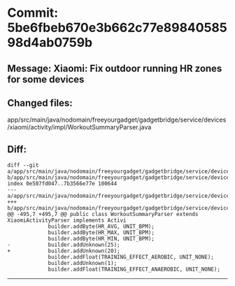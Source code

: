 # Commit: 5be6fbeb670e3b662c77e8984058598d4ab0759b
## Message: Xiaomi: Fix outdoor running HR zones for some devices
## Changed files:
app/src/main/java/nodomain/freeyourgadget/gadgetbridge/service/devices/xiaomi/activity/impl/WorkoutSummaryParser.java

## Diff:
```
diff --git a/app/src/main/java/nodomain/freeyourgadget/gadgetbridge/service/devices/xiaomi/activity/impl/WorkoutSummaryParser.java b/app/src/main/java/nodomain/freeyourgadget/gadgetbridge/service/devices/xiaomi/activity/impl/WorkoutSummaryParser.java
index 0e507fd047..7b3566e77e 100644
--- a/app/src/main/java/nodomain/freeyourgadget/gadgetbridge/service/devices/xiaomi/activity/impl/WorkoutSummaryParser.java
+++ b/app/src/main/java/nodomain/freeyourgadget/gadgetbridge/service/devices/xiaomi/activity/impl/WorkoutSummaryParser.java
@@ -495,7 +495,7 @@ public class WorkoutSummaryParser extends XiaomiActivityParser implements Activi
             builder.addByte(HR_AVG, UNIT_BPM);
             builder.addByte(HR_MAX, UNIT_BPM);
             builder.addByte(HR_MIN, UNIT_BPM);
-            builder.addUnknown(25);
+            builder.addUnknown(20);
             builder.addFloat(TRAINING_EFFECT_AEROBIC, UNIT_NONE);
             builder.addUnknown(1);
             builder.addFloat(TRAINING_EFFECT_ANAEROBIC, UNIT_NONE);
```
-----------------------------------
